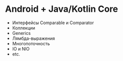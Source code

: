 # Android + Java/Kotlin Core

* Интерфейсы Comparable и Comparator
* Коллекции
* Generics
* Лямбда-выражения
* Многопоточность
* IO и NIO
* etc.
